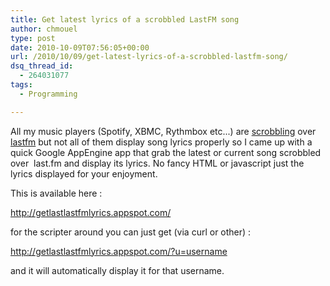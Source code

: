 ```yaml
---
title: Get latest lyrics of a scrobbled LastFM song
author: chmouel
type: post
date: 2010-10-09T07:56:05+00:00
url: /2010/10/09/get-latest-lyrics-of-a-scrobbled-lastfm-song/
dsq_thread_id:
  - 264031077
tags:
  - Programming

---
```

All my music players (Spotify, XBMC, Rythmbox etc...) are [scrobbling][1] over [lastfm][2] but not all of them display song lyrics properly so I came up with a quick Google AppEngine app that grab the latest or current song scrobbled over  last.fm and display its lyrics. No fancy HTML or javascript just the lyrics displayed for your enjoyment.

This is available here :

<http://getlastlastfmlyrics.appspot.com/>

for the scripter around you can just get (via curl or other) :

http://getlastlastfmlyrics.appspot.com/?u=username

and it will automatically display it for that username.

 [1]: http://www.last.fm/help/faq?category=Scrobbling
 [2]: http://www.last.fm